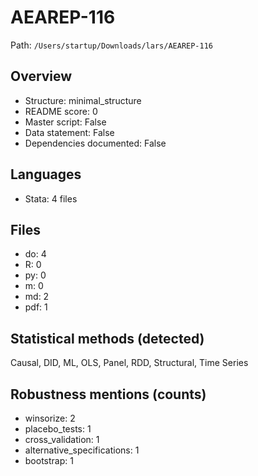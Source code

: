 # AEAREP-116

Path: `/Users/startup/Downloads/lars/AEAREP-116`

## Overview
- Structure: minimal_structure
- README score: 0
- Master script: False
- Data statement: False
- Dependencies documented: False

## Languages
- Stata: 4 files

## Files
- do: 4
- R: 0
- py: 0
- m: 0
- md: 2
- pdf: 1

## Statistical methods (detected)
Causal, DID, ML, OLS, Panel, RDD, Structural, Time Series

## Robustness mentions (counts)
- winsorize: 2
- placebo_tests: 1
- cross_validation: 1
- alternative_specifications: 1
- bootstrap: 1